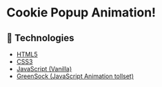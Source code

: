 # Cookie Popup Animation!

## 🧪 Technologies

- [HTML5](https://developer.mozilla.org/en-US/docs/Web/HTML)
- [CSS3](https://developer.mozilla.org/en-US/docs/Web/CSS)
- [JavaScript (Vanilla)](https://developer.mozilla.org/en-US/docs/Web/JavaScript)
- [GreenSock (JavaScript Animation tollset)](https://greensock.com/)
